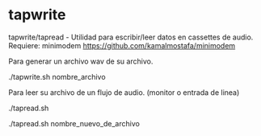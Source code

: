 # tapwrite
tapwrite/tapread - Utilidad para escribir/leer datos en cassettes de audio.
Requiere: minimodem https://github.com/kamalmostafa/minimodem

Para generar un archivo wav de su archivo.

./tapwrite.sh nombre_archivo

Para leer su archivo de un flujo de audio. (monitor o entrada de linea)

./tapread.sh

./tapread.sh nombre_nuevo_de_archivo
